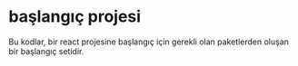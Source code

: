 # başlangıç projesi

Bu kodlar, bir react projesine başlangıç için gerekli olan paketlerden oluşan bir başlangıç setidir.